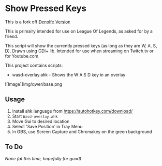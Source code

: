 # Show Pressed Keys

This is a fork off <a href="https://github.com/denolfe/show-pressed-keys">Denolfe Version</a>

This is primalry intended for use on League Of Legends, as asked for by a friend.

This script will show the  currently pressed keys (as long as they are W, A, S, D).
 Drawn using GDI+ lib. Intended for use when streaming on Twitch.tv or for Youtube.com.

This project contains scripts:

- wasd-overlay.ahk - Shows the W A S D key in an overlay

![Image](img/qwer/base.png


## Usage

1. Install ahk language from https://autohotkey.com/download/
2. Start `Wasd-overlay.ahk` 
3. Move Gui to desired location
4. Select 'Save Position' in Tray Menu
5. In OBS, use Screen Capture and Chromakey on the green background

## To Do

*None (at this time, hopefully for good)*
